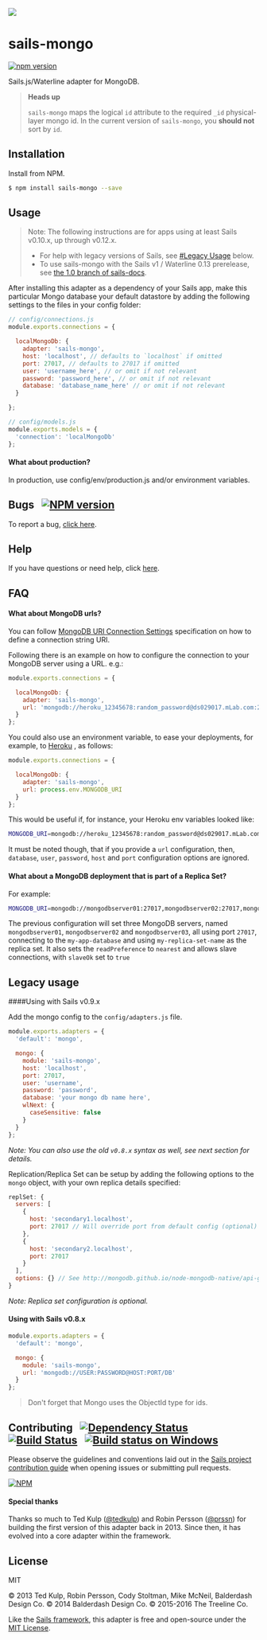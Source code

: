 [![](https://camo.githubusercontent.com/9e49073459ed4e0e2687b80eaf515d87b0da4a6b/687474703a2f2f62616c64657264617368792e6769746875622e696f2f7361696c732f696d616765732f6c6f676f2e706e67)](http://sailsjs.com)

# sails-mongo
[![npm version](https://badge.fury.io/js/sails-mongo.svg)](http://badge.fury.io/js/sails-mongo)

Sails.js/Waterline adapter for MongoDB.


> **Heads up**
>
> `sails-mongo` maps the logical `id` attribute to the required `_id` physical-layer mongo id.
> In the current version of `sails-mongo`, you **should not** sort by `id`.


## Installation

Install from NPM.

```bash
$ npm install sails-mongo --save
```

## Usage

> Note: The following instructions are for apps using at least Sails v0.10.x, up through v0.12.x.
> + For help with legacy versions of Sails, see [#Legacy Usage](#Legacy-usage) below.
> + To use sails-mongo with the Sails v1 / Waterline 0.13 prerelease, see [the 1.0 branch of sails-docs](https://github.com/balderdashy/sails-docs/tree/1.0).


After installing this adapter as a dependency of your Sails app, make this particular Mongo database your default datastore by adding the following settings to the files in your config folder:


```javascript
// config/connections.js
module.exports.connections = {

  localMongoDb: {
    adapter: 'sails-mongo',
    host: 'localhost', // defaults to `localhost` if omitted
    port: 27017, // defaults to 27017 if omitted
    user: 'username_here', // or omit if not relevant
    password: 'password_here', // or omit if not relevant
    database: 'database_name_here' // or omit if not relevant
  }

};
```

```js
// config/models.js
module.exports.models = {
  'connection': 'localMongoDb'
};
```

#### What about production?
In production, use config/env/production.js and/or environment variables.


## Bugs &nbsp; [![NPM version](https://badge.fury.io/js/sails-mongo.svg)](http://npmjs.com/package/sails-mongo)

To report a bug, [click here](http://sailsjs.com/bugs).


## Help

If you have questions or need help, click [here](http://sailsjs.com/support).


## FAQ

#### What about MongoDB urls?

You can follow [MongoDB URI Connection Settings](https://docs.mongodb.com/manual/reference/connection-string/) specification on how to define a connection string URI.

Following there is an example on how to configure the connection to your MongoDB server using a URL. e.g.:

```js
module.exports.connections = {

  localMongoDb: {
    adapter: 'sails-mongo',
    url: 'mongodb://heroku_12345678:random_password@ds029017.mLab.com:29017/heroku_12345678'
  }
};
```
You could also use an environment variable, to ease your deployments, for example, to [Heroku](https://devcenter.heroku.com/articles/mongolab#getting-your-connection-uri) , as follows:

```js
module.exports.connections = {

  localMongoDb: {
    adapter: 'sails-mongo',
    url: process.env.MONGODB_URI
  }
};
```

This would be useful if, for instance, your Heroku env variables looked like:

```bash
MONGODB_URI=mongodb://heroku_12345678:random_password@ds029017.mLab.com:29017/heroku_12345678
```

It must be noted though, that if you provide a `url` configuration, then, `database`, `user`, `password`, `host` and `port` configuration options are ignored.


#### What about a MongoDB deployment that is part of a Replica Set?

For example:

```bash
MONGODB_URI=mongodb://mongodbserver01:27017,mongodbserver02:27017,mongodbserver03:27017/my-app-datatabase?replSet=my-replica-set-name&readPreference=nearest&slaveOk=true
```

The previous configuration will set three MongoDB servers, named `mongodbserver01`, `mongodbserver02` and `mongodbserver03`, all using port `27017`, connecting to the `my-app-database` and using `my-replica-set-name` as the replica set. It also sets the `readPreference` to `nearest` and allows slave connections, with `slaveOk` set to `true`



## Legacy usage

####Using with Sails v0.9.x

Add the mongo config to the `config/adapters.js` file.

```javascript
module.exports.adapters = {
  'default': 'mongo',

  mongo: {
    module: 'sails-mongo',
    host: 'localhost',
    port: 27017,
    user: 'username',
    password: 'password',
    database: 'your mongo db name here',
    wlNext: {
      caseSensitive: false
    }
  }
};
```

*Note: You can also use the old `v0.8.x` syntax as well, see next section for details.*

Replication/Replica Set can be setup by adding the following options to the `mongo` object,
with your own replica details specified:

```javascript
replSet: {
  servers: [
    {
      host: 'secondary1.localhost',
      port: 27017 // Will override port from default config (optional)
    },
    {
      host: 'secondary2.localhost',
      port: 27017
    }
  ],
  options: {} // See http://mongodb.github.io/node-mongodb-native/api-generated/replset.html (optional)
}
```

*Note: Replica set configuration is optional.*

#### Using with Sails v0.8.x

```javascript
module.exports.adapters = {
  'default': 'mongo',

  mongo: {
    module: 'sails-mongo',
    url: 'mongodb://USER:PASSWORD@HOST:PORT/DB'
  }
};
```

> Don't forget that Mongo uses the ObjectId type for ids.



## Contributing &nbsp; [![Dependency Status](https://david-dm.org/balderdashy/sails-mongo.svg)](https://david-dm.org/balderdashy/sails-mongo) &nbsp; [![Build Status](https://travis-ci.org/balderdashy/sails-mongo.svg?branch=master)](https://travis-ci.org/balderdashy/sails-mongo) &nbsp; [![Build status on Windows](https://ci.appveyor.com/api/projects/status/u0i1o62tsw6ymbjd/branch/master?svg=true)](https://ci.appveyor.com/project/mikermcneil/sails-mongo/branch/master)

Please observe the guidelines and conventions laid out in the [Sails project contribution guide](http://sailsjs.com/contribute) when opening issues or submitting pull requests.

[![NPM](https://nodei.co/npm/sails-mongo.png?downloads=true)](http://npmjs.com/package/sails-mongo)


#### Special thanks

Thanks so much to Ted Kulp ([@tedkulp](https://twitter.com/tedkulp)) and Robin Persson ([@prssn](https://twitter.com/prssn)) for building the first version of this adapter back in 2013.  Since then, it has evolved into a core adapter within the framework.



## License

MIT

&copy; 2013 Ted Kulp, Robin Persson, Cody Stoltman, Mike McNeil, Balderdash Design Co.
&copy; 2014 Balderdash Design Co.
&copy; 2015-2016 The Treeline Co.

Like the [Sails framework](http://sailsjs.com), this adapter is free and open-source under the [MIT License](http://sailsjs.com/license).

